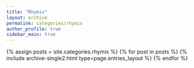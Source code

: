 ```yaml
---
title: "Rhymix"
layout: archive
permalink: categories/rhymix
author_profile: true
sidebar_main: true
---
```


{% assign posts = site.categories.rhymix %}
{% for post in posts %} {% include archive-single2.html type=page.entries_layout %} {% endfor %}
